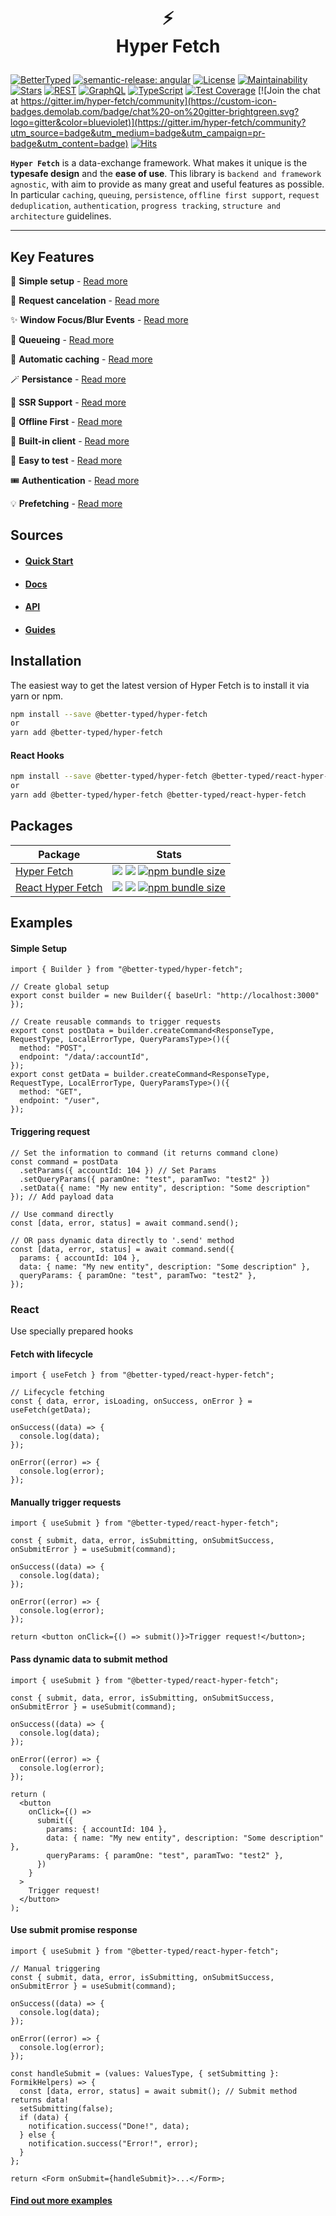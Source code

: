 <h1 align="center">

⚡ <br /> Hyper Fetch

</h1>

[![BetterTyped](https://custom-icon-badges.demolab.com/static/v1?label=Created%20by&message=BetterTyped&color=blue&logo=BT)](https://github.com/BetterTyped)
[![semantic-release: angular](https://custom-icon-badges.demolab.com/badge/semantic--release-commitzen-e10079?logo=semantic-release)](https://github.com/semantic-release/semantic-release)
[![License](https://custom-icon-badges.demolab.com/github/license/BetterTyped/hyper-fetch?logo=law&color=yellow)](https://github.com/BetterTyped/hyper-fetch/blob/main/License.md)
[![Maintainability](https://api.codeclimate.com/v1/badges/eade9435e75ecea0c004/maintainability)](https://codeclimate.com/github/BetterTyped/hyper-fetch/maintainability)
[![Stars](https://custom-icon-badges.demolab.com/github/stars/BetterTyped/hyper-fetch?logo=star)](https://github.com/BetterTyped/hyper-fetch)
[![REST](https://custom-icon-badges.demolab.com/badge/-REST-informational?logo=telegram&color=grey)](https://github.com/BetterTyped/hyper-fetch)
[![GraphQL](https://custom-icon-badges.demolab.com/badge/-GraphQL-E10098?logo=graphql&logoColor=white)](https://github.com/BetterTyped/hyper-fetch)
[![TypeScript](https://custom-icon-badges.demolab.com/badge/typescript-%23007ACC.svg?logo=typescript&logoColor=white)](https://github.com/BetterTyped/hyper-fetch)
[![Test Coverage](https://api.codeclimate.com/v1/badges/eade9435e75ecea0c004/test_coverage)](https://codeclimate.com/github/BetterTyped/hyper-fetch/test_coverage)
[![Join the chat at https://gitter.im/hyper-fetch/community](https://custom-icon-badges.demolab.com/badge/chat%20-on%20gitter-brightgreen.svg?logo=gitter&color=blueviolet)](https://gitter.im/hyper-fetch/community?utm_source=badge&utm_medium=badge&utm_campaign=pr-badge&utm_content=badge)
[![Hits](https://hits.sh/github.com/BetterTyped/hyper-fetch.svg?color=11b8cc)](https://hits.sh/github.com/BetterTyped/hyper-fetch/)

**`Hyper Fetch`** is a data-exchange framework. What makes it unique is the **typesafe design** and the **ease of use**.
This library is `backend and framework agnostic`, with aim to provide as many great and useful features as possible. In
particular `caching`, `queuing`, `persistence`, `offline first support`, `request deduplication`, `authentication`,
`progress tracking`, `structure and architecture` guidelines.

---

## Key Features

🔮 **Simple setup** - [Read more](https://hyperfetch.bettertyped.com/guides/Basic/Setup)

🎯 **Request cancelation** - [Read more](https://hyperfetch.bettertyped.com/guides/Advanced/Cancelation)

✨ **Window Focus/Blur Events** - [Read more](https://hyperfetch.bettertyped.com/guides/React/Window%20Focus%20&%20Blur)

🚀 **Queueing** - [Read more](https://hyperfetch.bettertyped.com/guides/Advanced/Queueing)

💎 **Automatic caching** - [Read more](https://hyperfetch.bettertyped.com/docs/Architecture/Cache)

🪄 **Persistance** - [Read more](https://hyperfetch.bettertyped.com/guides/Advanced/Persistence)

🎊 **SSR Support** - [Read more](https://hyperfetch.bettertyped.com/docs/Getting%20Started/Environment)

🔋 **Offline First** - [Read more](https://hyperfetch.bettertyped.com/guides/Advanced/Offline)

📡 **Built-in client** - [Read more](https://hyperfetch.bettertyped.com/docs/Architecture/Client)

🧪 **Easy to test** - [Read more](https://hyperfetch.bettertyped.com/docs/Getting%20Started/Testing)

🎟 **Authentication** - [Read more](https://hyperfetch.bettertyped.com/guides/Basic/Authentication)

💡 **Prefetching** - [Read more](https://hyperfetch.bettertyped.com/guides/Advanced/Prefetching)

## Sources

- #### [Quick Start](https://hyperfetch.bettertyped.com/docs/Getting%20Started/Quick%20Start)
- #### [Docs](https://hyperfetch.bettertyped.com/)
- #### [API](https://hyperfetch.bettertyped.com/api/)
- #### [Guides](https://hyperfetch.bettertyped.com/guides/Basic/Dispatching)

## Installation

The easiest way to get the latest version of Hyper Fetch is to install it via yarn or npm.

```bash
npm install --save @better-typed/hyper-fetch
or
yarn add @better-typed/hyper-fetch
```

#### React Hooks

```bash
npm install --save @better-typed/hyper-fetch @better-typed/react-hyper-fetch
or
yarn add @better-typed/hyper-fetch @better-typed/react-hyper-fetch
```

## Packages

<table>
  <thead>
    <tr>
      <th>Package</th>
      <th>Stats</th>
    </tr>
  </thead>
  <tbody>
    <tr>
      <td>
        <a href="https://github.com/BetterTyped/hyper-fetch/tree/main/packages/core" >Hyper Fetch</a>
      </td>
      <td>
        <a href="https://www.npmjs.com/package/@better-typed/hyper-fetch"><img src="https://custom-icon-badges.demolab.com/npm/dm/@better-typed/hyper-fetch?logoColor=fff&logo=trending-up"/></a>
        <a href="https://www.npmjs.com/package/@better-typed/hyper-fetch"><img src="https://custom-icon-badges.demolab.com/npm/v/@better-typed/hyper-fetch.svg?logo=npm"/></a>
        <a href="https://www.npmjs.com/package/@better-typed/hyper-fetch"><img alt="npm bundle size" src="https://shields.api-test.nl/bundlephobia/min/@better-typed/hyper-fetch?logo=file-code&logoColor=white"></a>
      </td>
    </tr>
    <tr>
      <td>
        <a href="https://github.com/BetterTyped/hyper-fetch/tree/main/packages/react" >React Hyper Fetch</a>
      </td>
      <td>
        <a href="https://www.npmjs.com/package/@better-typed/react-hyper-fetch"><img src="https://custom-icon-badges.demolab.com/npm/dm/@better-typed/react-hyper-fetch?logoColor=fff&logo=trending-up" /></a>
        <a href="https://www.npmjs.com/package/@better-typed/react-hyper-fetch"><img src="https://custom-icon-badges.demolab.com/npm/v/@better-typed/react-hyper-fetch.svg?logo=npm"/></a>
        <a href="https://www.npmjs.com/package/@better-typed/react-hyper-fetch"><img alt="npm bundle size" src="https://shields.api-test.nl/bundlephobia/min/@better-typed/react-hyper-fetch?logo=file-code&logoColor=white"></a>
      </td>
    </tr>
  </tbody>
</table>

## Examples

#### Simple Setup

```tsx
import { Builder } from "@better-typed/hyper-fetch";

// Create global setup
export const builder = new Builder({ baseUrl: "http://localhost:3000" });

// Create reusable commands to trigger requests
export const postData = builder.createCommand<ResponseType, RequestType, LocalErrorType, QueryParamsType>()({
  method: "POST",
  endpoint: "/data/:accountId",
});
export const getData = builder.createCommand<ResponseType, RequestType, LocalErrorType, QueryParamsType>()({
  method: "GET",
  endpoint: "/user",
});
```

#### Triggering request

```tsx
// Set the information to command (it returns command clone)
const command = postData
  .setParams({ accountId: 104 }) // Set Params
  .setQueryParams({ paramOne: "test", paramTwo: "test2" })
  .setData({ name: "My new entity", description: "Some description" }); // Add payload data

// Use command directly
const [data, error, status] = await command.send();

// OR pass dynamic data directly to '.send' method
const [data, error, status] = await command.send({
  params: { accountId: 104 },
  data: { name: "My new entity", description: "Some description" },
  queryParams: { paramOne: "test", paramTwo: "test2" },
});
```

### React

Use specially prepared hooks

#### Fetch with lifecycle

```tsx
import { useFetch } from "@better-typed/react-hyper-fetch";

// Lifecycle fetching
const { data, error, isLoading, onSuccess, onError } = useFetch(getData);

onSuccess((data) => {
  console.log(data);
});

onError((error) => {
  console.log(error);
});
```

#### Manually trigger requests

```tsx
import { useSubmit } from "@better-typed/react-hyper-fetch";

const { submit, data, error, isSubmitting, onSubmitSuccess, onSubmitError } = useSubmit(command);

onSuccess((data) => {
  console.log(data);
});

onError((error) => {
  console.log(error);
});

return <button onClick={() => submit()}>Trigger request!</button>;
```

#### Pass dynamic data to submit method

```tsx
import { useSubmit } from "@better-typed/react-hyper-fetch";

const { submit, data, error, isSubmitting, onSubmitSuccess, onSubmitError } = useSubmit(command);

onSuccess((data) => {
  console.log(data);
});

onError((error) => {
  console.log(error);
});

return (
  <button
    onClick={() =>
      submit({
        params: { accountId: 104 },
        data: { name: "My new entity", description: "Some description" },
        queryParams: { paramOne: "test", paramTwo: "test2" },
      })
    }
  >
    Trigger request!
  </button>
);
```

#### Use submit promise response

```tsx
import { useSubmit } from "@better-typed/react-hyper-fetch";

// Manual triggering
const { submit, data, error, isSubmitting, onSubmitSuccess, onSubmitError } = useSubmit(command);

onSuccess((data) => {
  console.log(data);
});

onError((error) => {
  console.log(error);
});

const handleSubmit = (values: ValuesType, { setSubmitting }: FormikHelpers) => {
  const [data, error, status] = await submit(); // Submit method returns data!
  setSubmitting(false);
  if (data) {
    notification.success("Done!", data);
  } else {
    notification.success("Error!", error);
  }
};

return <Form onSubmit={handleSubmit}>...</Form>;
```

#### [Find out more examples](https://hyperfetch.bettertyped.com/guides/Basic/Dispatching)
